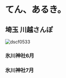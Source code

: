 # てん、あるき。
## 埼玉 川越さんぽ
![dscf0533](https://user-images.githubusercontent.com/29531738/41585786-fd7bc2f8-73e5-11e8-8a8e-970dd0559a48.jpg)

### 氷川神社6月
### 氷川神社7月
